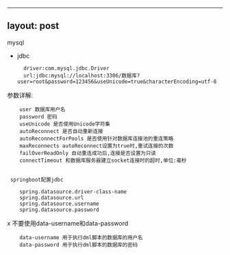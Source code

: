 ﻿
---
layout: post
---
mysql

- jdbc

        driver:com.mysql.jdbc.Driver
        url:jdbc:mysql://localhost:3306/数据库?user=root&password=123456&useUnicode=true&characterEncoding=utf-8
 参数详解:
 
        user 数据库用户名
        password 密码
        useUnicode 是否使用Unicode字符集
        autoReconnect 是否自动重新连接
        autoReconnectForPools 是否使用针对数据库连接池的重连策略
        maxReconnects autoReconnect设置为true时,重试连接的次数
        failOverReadOnly 自动重连成功后,连接是否设置为只读
        connectTimeout 和数据库服务器建立socket连接时的超时,单位:毫秒
        

     springboot配置jdbc
     
        spring.datasource.driver-class-name
        spring.datasource.url
        spring.datasource.username
        spring.datasource.password
     
x
    不要使用data-username和data-password
        
        data-username 用于执行dml脚本的数据库的用户名
        data-password 用于执行dml脚本的数据库的密码
        

